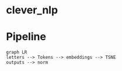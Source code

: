 # clever_nlp

# Pipeline


```mermaid
graph LR
letters --> Tokens --> embeddings --> TSNE
outputs --> norm
```


